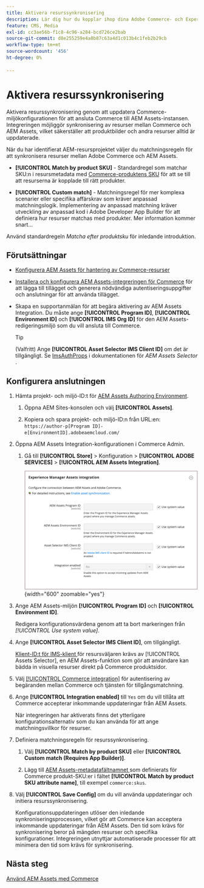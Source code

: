 ```yaml
---
title: Aktivera resurssynkronisering
description: Lär dig hur du kopplar ihop dina Adobe Commerce- och Experience Manager Assets-projekt för att möjliggöra resurssynkronisering mellan dessa två system.
feature: CMS, Media
exl-id: cc3ae56b-f1c8-4c96-a284-bcd726ce2bab
source-git-commit: d8e255259e4a8b87c63a4d1c013b4c1feb2b29cb
workflow-type: tm+mt
source-wordcount: '456'
ht-degree: 0%

---
```


# Aktivera resurssynkronisering

Aktivera resurssynkronisering genom att uppdatera Commerce-miljökonfigurationen för att ansluta Commerce till AEM Assets-instansen. Integreringen möjliggör synkronisering av resurser mellan Commerce och AEM Assets, vilket säkerställer att produktbilder och andra resurser alltid är uppdaterade.

När du har identifierat AEM-resursprojektet väljer du matchningsregeln för att synkronisera resurser mellan Adobe Commerce och AEM Assets.

- **[!UICONTROL Match by product SKU]** - Standardregel som matchar SKU:n i resursmetadata med [Commerce-produktens SKU](https://experienceleague.adobe.com/en/docs/commerce-operations/implementation-playbook/glossary#sku) för att se till att resurserna är kopplade till rätt produkter.

- **[!UICONTROL Custom match]** - Matchningsregel för mer komplexa scenarier eller specifika affärskrav som kräver anpassad matchningslogik. Implementering av anpassad matchning kräver utveckling av anpassad kod i Adobe Developer App Builder för att definiera hur resurser matchas med produkter. Mer information kommer snart...

Använd standardregeln *Matcha efter produktsku* för inledande introduktion.

## Förutsättningar

- [Konfigurera AEM Assets för hantering av Commerce-resurser](aem-assets-configure-aem.md)

- [Installera och konfigurera AEM Assets-integreringen för Commerce](aem-assets-configure-commerce.md) för att lägga till tillägget och generera nödvändiga autentiseringsuppgifter och anslutningar för att använda tillägget.

- Skapa en supportanmälan för att begära aktivering av AEM Assets Integration. Du måste ange **[!UICONTROL Program ID]**, **[!UICONTROL Environment ID]** och **[!UICONTROL IMS Org ID]** för den AEM Assets-redigeringsmiljö som du vill ansluta till Commerce.

  >[!TIP]
  >
  > (Valfritt) Ange **[!UICONTROL Asset Selector IMS Client ID]** om det är tillgängligt. Se [ImsAuthProps](https://experienceleague.adobe.com/en/docs/experience-manager-cloud-service/content/assets/manage/asset-selector/asset-selector-integration/integrate-asset-selector-adobe-app) i dokumentationen för *AEM Assets Selector* .

## Konfigurera anslutningen

1. Hämta projekt- och miljö-ID:t för [AEM Assets Authoring Environment](https://experienceleague.adobe.com/en/docs/experience-manager-cloud-service/content/sites/authoring/quick-start).

   1. Öppna AEM Sites-konsolen och välj **[!UICONTROL Assets]**.

   1. Kopiera och spara projekt- och miljö-ID:n från URL:en:<br>`https://author-p[Program ID]-e[EnvironmentID].adobeaemcloud.com/`
1. Öppna AEM Assets Integration-konfigurationen i Commerce Admin.

   1. Gå till **[!UICONTROL Store]** > Konfiguration > **[!UICONTROL ADOBE SERVICES]** > **[!UICONTROL AEM Assets Integration]**.

      ![AEM Assets-integrering aktiverar integreringen](assets/aem-assets-integration-enable-config.png){width="600" zoomable="yes"}

1. Ange AEM Assets-miljön **[!UICONTROL Program ID]** och **[!UICONTROL Environment ID]**.

   Redigera konfigurationsvärdena genom att ta bort markeringen från *[!UICONTROL Use system value]*.

1. Ange **[!UICONTROL Asset Selector IMS Client ID]**, om tillgängligt.

   [Klient-ID:t för IMS-klient ](https://experienceleague.adobe.com/en/docs/experience-manager-cloud-service/content/assets/manage/asset-selector/asset-selector-integration/integrate-asset-selector-adobe-app#ims-auth-props) för resursväljaren krävs av [!UICONTROL Assets Selector], en AEM Assets-funktion som gör att användare kan bädda in visuella resurser direkt på Commerce produktsidor.

1. Välj [[!UICONTROL Commerce integration]](aem-assets-configure-commerce.md#add-the-integration-to-the-commerce-environment) för autentisering av begäranden mellan Commerce och tjänsten för tillgångsmatchning.

1. Ange **[!UICONTROL Integration enabled]** till `Yes` om du vill tillåta att Commerce accepterar inkommande uppdateringar från AEM Assets.

   När integreringen har aktiverats finns det ytterligare konfigurationsalternativ som du kan använda för att ange matchningsvillkor för resurser.

1. Definiera matchningsregeln för resurssynkronisering.

   1. Välj **[!UICONTROL Match by product SKU]** eller **[!UICONTROL Custom match (Requires App Builder)]**.

   1. Lägg till [AEM Assets-metadatafältnamnet ](aem-assets-configure-aem.md#configure-metadata) som definierats för Commerce produkt-SKU:er i fältet **[!UICONTROL Match by product SKU attribute name]**, till exempel `commerce:skus`.

1. Välj **[!UICONTROL Save Config]** om du vill använda uppdateringar och initiera resurssynkronisering.

   Konfigurationsuppdateringen utlöser den inledande synkroniseringsprocessen, vilket gör att Commerce kan acceptera inkommande uppdateringar från AEM Assets. Den tid som krävs för synkronisering beror på mängden resurser och specifika konfigurationer. Integreringen utnyttjar automatiserade processer för att minimera den tid som krävs för synkronisering.

## Nästa steg

[Använd AEM Assets med Commerce](aem-assets-manage.md)
